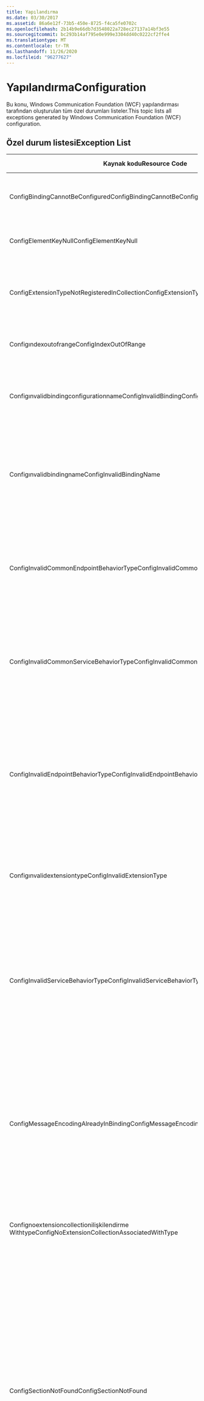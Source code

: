 ```yaml
---
title: Yapılandırma
ms.date: 03/30/2017
ms.assetid: 86a6e12f-73b5-450e-8725-f4ca5fe0702c
ms.openlocfilehash: 2b14b9e66db7d3548022a728ec27137a14bf3e55
ms.sourcegitcommit: bc293b14af795e0e999e3304dd40c0222cf2ffe4
ms.translationtype: MT
ms.contentlocale: tr-TR
ms.lasthandoff: 11/26/2020
ms.locfileid: "96277627"
---
```

# <a name="configuration"></a><span data-ttu-id="0c40a-102">Yapılandırma</span><span class="sxs-lookup"><span data-stu-id="0c40a-102">Configuration</span></span>

<span data-ttu-id="0c40a-103">Bu konu, Windows Communication Foundation (WCF) yapılandırması tarafından oluşturulan tüm özel durumları listeler.</span><span class="sxs-lookup"><span data-stu-id="0c40a-103">This topic lists all exceptions generated by Windows Communication Foundation (WCF) configuration.</span></span>  
  
## <a name="exception-list"></a><span data-ttu-id="0c40a-104">Özel durum listesi</span><span class="sxs-lookup"><span data-stu-id="0c40a-104">Exception List</span></span>  
  
|<span data-ttu-id="0c40a-105">Kaynak kodu</span><span class="sxs-lookup"><span data-stu-id="0c40a-105">Resource Code</span></span>|<span data-ttu-id="0c40a-106">Kaynak dizesi</span><span class="sxs-lookup"><span data-stu-id="0c40a-106">Resource String</span></span>|  
|-------------------|---------------------|  
|<span data-ttu-id="0c40a-107">ConfigBindingCannotBeConfigured</span><span class="sxs-lookup"><span data-stu-id="0c40a-107">ConfigBindingCannotBeConfigured</span></span>|<span data-ttu-id="0c40a-108">Hizmet uç noktasındaki bağlama yapılandırılamıyor.</span><span class="sxs-lookup"><span data-stu-id="0c40a-108">The binding on the service endpoint cannot be configured.</span></span>|  
|<span data-ttu-id="0c40a-109">ConfigElementKeyNull</span><span class="sxs-lookup"><span data-stu-id="0c40a-109">ConfigElementKeyNull</span></span>|<span data-ttu-id="0c40a-110">Belirli yapılandırma öğesi anahtarı null olamaz.</span><span class="sxs-lookup"><span data-stu-id="0c40a-110">The specific configuration element key cannot be null.</span></span>|  
|<span data-ttu-id="0c40a-111">ConfigExtensionTypeNotRegisteredInCollection</span><span class="sxs-lookup"><span data-stu-id="0c40a-111">ConfigExtensionTypeNotRegisteredInCollection</span></span>|<span data-ttu-id="0c40a-112">Belirli uzantı türü, belirli uzantı koleksiyonunda kayıtlı değil.</span><span class="sxs-lookup"><span data-stu-id="0c40a-112">The specific extension type is not registered in the specific extension collection.</span></span>|  
|<span data-ttu-id="0c40a-113">Configındexoutofrange</span><span class="sxs-lookup"><span data-stu-id="0c40a-113">ConfigIndexOutOfRange</span></span>|<span data-ttu-id="0c40a-114">Belirli öznitelik için değer Aralık dışında.</span><span class="sxs-lookup"><span data-stu-id="0c40a-114">The value for the specific attribute is out of range.</span></span>|  
|<span data-ttu-id="0c40a-115">Configınvalidbindingconfigurationname</span><span class="sxs-lookup"><span data-stu-id="0c40a-115">ConfigInvalidBindingConfigurationName</span></span>|<span data-ttu-id="0c40a-116">Belirli bir yapılandırmanın belirli bir ada sahip bir bağlaması yok.</span><span class="sxs-lookup"><span data-stu-id="0c40a-116">The specific configuration does not have a binding with the specific name.</span></span>|  
|<span data-ttu-id="0c40a-117">Configınvalidbindingname</span><span class="sxs-lookup"><span data-stu-id="0c40a-117">ConfigInvalidBindingName</span></span>|<span data-ttu-id="0c40a-118">Belirli bir yapılandırmanın belirli bir ada sahip bir bağlaması yok.</span><span class="sxs-lookup"><span data-stu-id="0c40a-118">The specific configuration does not have a binding with the specific name.</span></span> <span data-ttu-id="0c40a-119">Bu, bağlama için geçersiz bir değerdir.</span><span class="sxs-lookup"><span data-stu-id="0c40a-119">This is an invalid value for the binding.</span></span>|  
|<span data-ttu-id="0c40a-120">ConfigInvalidCommonEndpointBehaviorType</span><span class="sxs-lookup"><span data-stu-id="0c40a-120">ConfigInvalidCommonEndpointBehaviorType</span></span>|<span data-ttu-id="0c40a-121">Belirli davranış uzantısı, belirli bir türü uygulamadığından ortak uç nokta davranışına eklenemiyor.</span><span class="sxs-lookup"><span data-stu-id="0c40a-121">Cannot add the specific behavior extension to the common endpoint behavior because it does not implement the specific type.</span></span>|  
|<span data-ttu-id="0c40a-122">ConfigInvalidCommonServiceBehaviorType</span><span class="sxs-lookup"><span data-stu-id="0c40a-122">ConfigInvalidCommonServiceBehaviorType</span></span>|<span data-ttu-id="0c40a-123">Belirli davranış uzantısı, belirli bir türü uygulamadığından ortak hizmet davranışına eklenemiyor.</span><span class="sxs-lookup"><span data-stu-id="0c40a-123">Cannot add the specific behavior extension to the common service behavior because it does not implement the specific type.</span></span>|  
|<span data-ttu-id="0c40a-124">ConfigInvalidEndpointBehaviorType</span><span class="sxs-lookup"><span data-stu-id="0c40a-124">ConfigInvalidEndpointBehaviorType</span></span>|<span data-ttu-id="0c40a-125">Temel davranış türü IServiceProvider arabirimini uygulamadığından belirli bir uç nokta davranışına belirli davranış uzantısı eklenemiyor.</span><span class="sxs-lookup"><span data-stu-id="0c40a-125">Cannot add the specific behavior extension to the specific endpoint behavior because the underlying behavior type does not implement the IServiceBehavior interface.</span></span>|  
|<span data-ttu-id="0c40a-126">Configınvalidextensiontype</span><span class="sxs-lookup"><span data-stu-id="0c40a-126">ConfigInvalidExtensionType</span></span>|<span data-ttu-id="0c40a-127">Belirli tür, koleksiyonda kullanılacak olan belirli bir uzantıdan türetilmelidir.</span><span class="sxs-lookup"><span data-stu-id="0c40a-127">The specific type must derive from the specific extension to be used in the collection.</span></span>|  
|<span data-ttu-id="0c40a-128">ConfigInvalidServiceBehaviorType</span><span class="sxs-lookup"><span data-stu-id="0c40a-128">ConfigInvalidServiceBehaviorType</span></span>|<span data-ttu-id="0c40a-129">Temel davranış türü IServiceBehavior arabirimini uygulamadığından, belirtilen ad ile hizmet davranışına davranış uzantısı ' eklenemiyor.</span><span class="sxs-lookup"><span data-stu-id="0c40a-129">Cannot add the behavior extension 'to the service behavior with the specific name because the underlying behavior type does not implement the IServiceBehavior interface.</span></span>|  
|<span data-ttu-id="0c40a-130">ConfigMessageEncodingAlreadyInBinding</span><span class="sxs-lookup"><span data-stu-id="0c40a-130">ConfigMessageEncodingAlreadyInBinding</span></span>|<span data-ttu-id="0c40a-131">Belirli ileti kodlama öğesi eklenemiyor.</span><span class="sxs-lookup"><span data-stu-id="0c40a-131">Cannot add the specific message encoding element.</span></span> <span data-ttu-id="0c40a-132">Özel bağlamada başka bir ileti kodlama öğesi zaten var.</span><span class="sxs-lookup"><span data-stu-id="0c40a-132">Another message encoding element already exists in the specific binding.</span></span> <span data-ttu-id="0c40a-133">Her bağlama için yalnızca bir ileti kodlama öğesi olabilir.</span><span class="sxs-lookup"><span data-stu-id="0c40a-133">There can only be one message encoding element for each binding.</span></span>|  
|<span data-ttu-id="0c40a-134">Confignoextensioncollectionilişkilendirme Withtype</span><span class="sxs-lookup"><span data-stu-id="0c40a-134">ConfigNoExtensionCollectionAssociatedWithType</span></span>|<span data-ttu-id="0c40a-135">Belirli türde uzantıyla ilişkili uzantı koleksiyonu bulunamıyor.</span><span class="sxs-lookup"><span data-stu-id="0c40a-135">Cannot find the extension collection associated with extension of the specific type.</span></span>|  
|<span data-ttu-id="0c40a-136">ConfigSectionNotFound</span><span class="sxs-lookup"><span data-stu-id="0c40a-136">ConfigSectionNotFound</span></span>|<span data-ttu-id="0c40a-137">Özel yapılandırma bölümü oluşturulamıyor.</span><span class="sxs-lookup"><span data-stu-id="0c40a-137">The specific configuration section cannot be created.</span></span> <span data-ttu-id="0c40a-138">Machine.config dosyasında bilgi eksik.</span><span class="sxs-lookup"><span data-stu-id="0c40a-138">The Machine.config file is missing information.</span></span> <span data-ttu-id="0c40a-139">Bu yapılandırma bölümünün doğru şekilde kaydedildiğini ve bölüm adını doğru yazdığınızdan emin olun.</span><span class="sxs-lookup"><span data-stu-id="0c40a-139">Verify that this configuration section is properly registered and that you have correctly spelled the section name.</span></span> <span data-ttu-id="0c40a-140">Windows Communication Foundation bölümlerde, bu hatayı onarmak için ServiceModelReg.exe-i çalıştırın.</span><span class="sxs-lookup"><span data-stu-id="0c40a-140">For Windows Communication Foundation sections, run ServiceModelReg.exe -i to fix this error.</span></span>|  
|<span data-ttu-id="0c40a-141">ConfigTransportAlreadyInBinding</span><span class="sxs-lookup"><span data-stu-id="0c40a-141">ConfigTransportAlreadyInBinding</span></span>|<span data-ttu-id="0c40a-142">Belirli bir taşıma öğesi eklenemiyor.</span><span class="sxs-lookup"><span data-stu-id="0c40a-142">Cannot add the specific transport element.</span></span> <span data-ttu-id="0c40a-143">Özel bağlamada başka bir aktarım öğesi zaten var.</span><span class="sxs-lookup"><span data-stu-id="0c40a-143">Another transport element already exists in the specific binding.</span></span> <span data-ttu-id="0c40a-144">Her bağlama için yalnızca bir ileti kodlama öğesi olabilir.</span><span class="sxs-lookup"><span data-stu-id="0c40a-144">There can only be one message encoding element for each binding.</span></span>|
